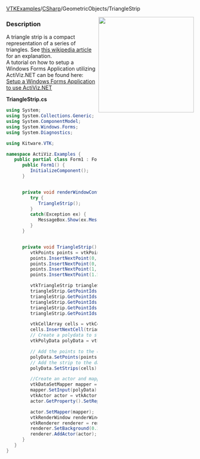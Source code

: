 [VTKExamples](/index/)/[CSharp](/CSharp)/GeometricObjects/TriangleStrip

<img align="right" src="https://github.com/lorensen/VTKExamples/blob/gh-pages/Testing/Baseline/GeometricObjects/TestTriangleStrip.png?raw=true" width="256" />

### Description
A triangle strip is a compact representation of a series of triangles. See [this wikipedia article](http://en.wikipedia.org/wiki/Triangle_strip) for an explanation.<br />
A tutorial on how to setup a Windows Forms Application utilizing ActiViz.NET can be found here: [Setup a Windows Forms Application to use ActiViz.NET](http://www.vtk.org/Wiki/VTK/CSharp/ActiViz.NET)

**TriangleStrip.cs**
```csharp
using System;
using System.Collections.Generic;
using System.ComponentModel;
using System.Windows.Forms;
using System.Diagnostics;

using Kitware.VTK;

namespace ActiViz.Examples {
   public partial class Form1 : Form {
      public Form1() {
         InitializeComponent();
      }


      private void renderWindowControl1_Load(object sender, EventArgs e) {
         try {
            TriangleStrip();
         }
         catch(Exception ex) {
            MessageBox.Show(ex.Message, "Exception", MessageBoxButtons.OK);
         }
      }


      private void TriangleStrip() {
         vtkPoints points = vtkPoints.New();
         points.InsertNextPoint(0, 0, 0);
         points.InsertNextPoint(0, 1, 0);
         points.InsertNextPoint(1, 0, 0);
         points.InsertNextPoint(1.5, 1, 0);

         vtkTriangleStrip triangleStrip = vtkTriangleStrip.New();
         triangleStrip.GetPointIds().SetNumberOfIds(4);
         triangleStrip.GetPointIds().SetId(0, 0);
         triangleStrip.GetPointIds().SetId(1, 1);
         triangleStrip.GetPointIds().SetId(2, 2);
         triangleStrip.GetPointIds().SetId(3, 3);

         vtkCellArray cells = vtkCellArray.New();
         cells.InsertNextCell(triangleStrip);
         // Create a polydata to store everything in
         vtkPolyData polyData = vtkPolyData.New();

         // Add the points to the dataset
         polyData.SetPoints(points);
         // Add the strip to the dataset
         polyData.SetStrips(cells);

         //Create an actor and mapper
         vtkDataSetMapper mapper = vtkDataSetMapper.New();
         mapper.SetInput(polyData);
         vtkActor actor = vtkActor.New();
         actor.GetProperty().SetRepresentationToWireframe();

         actor.SetMapper(mapper);
         vtkRenderWindow renderWindow = renderWindowControl1.RenderWindow;
         vtkRenderer renderer = renderWindow.GetRenderers().GetFirstRenderer();
         renderer.SetBackground(0.2, 0.3, 0.4);
         renderer.AddActor(actor);
      }
   }
}
```
